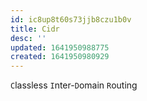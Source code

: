 ```yaml
---
id: ic8up8t60s73jjb8czu1b0v
title: Cidr
desc: ''
updated: 1641950988775
created: 1641950980929
---
```



`C`lassless `I`nter-`D`omain `R`outing
